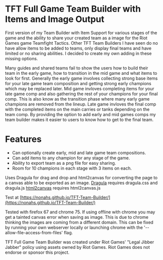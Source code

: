 # TFT Full Game Team Builder with Items and Image Output

First version of my Team Builder with Item Support for various stages of the game and the ability to share your created team as a image for the Riot Games game Teamfight Tactics.
Other TFT Team Builders I have seen do no have allow items to be added to teams, only display final teams and have limited or no sharing abilities.
I decided to create my own adding in these missing options.

Many guides and shared teams fail to show the users how to build their team in the early game, how to transition in the mid game and what items to look for first.
Generally the early game involves collecting strong base items for your late game team composition and getting strong early champions which may be replaced later.
Mid game invloves completing items for your late game comp and also gathering the rest of your champions for your final comp. This is also know as the transition phase where many early game champions are removed from the lineup.
Late game invloves the final comp with the completed items on the main carries or tanks depending on the team comp.
By providing the option to add early and mid games comps my team builder makes it easier to users to know how to get to the final team.

# Features
* Can optionally create early, mid and late game team compositions.
* Can add items to any champion for any stage of the game.
* Ability to export team as a png file for easy sharing.
* Room for 10 champions in each stage with 3 items on each.

Uses Dragula for drag and drop and html2canvas for converting the page to a canvas able to be exported as an image.
[Dragula](https://github.com/bevacqua/dragula) requires dragula.css and dragula.js
[html2canvas](http://html2canvas.hertzen.com/) requires html2canvas.js

Test at [https://nonahs.github.io/TFT-Team-Builder/](https://nonahs.github.io/TFT-Team-Builder/)

Tested with firefox 67 and chrome 75. If using offline with chrome you may get a tainted canvas error when saving as image. This is due to chrome thinking the images are coming from a different domain. This can be fixed by running your own webserver locally or launching chrome with the '--allow-file-access-from-files' flag.

TFT Full Game Team Builder was created under Riot Games' "Legal Jibber Jabber" policy using assets owned by Riot Games.  Riot Games does not endorse or sponsor this project.
